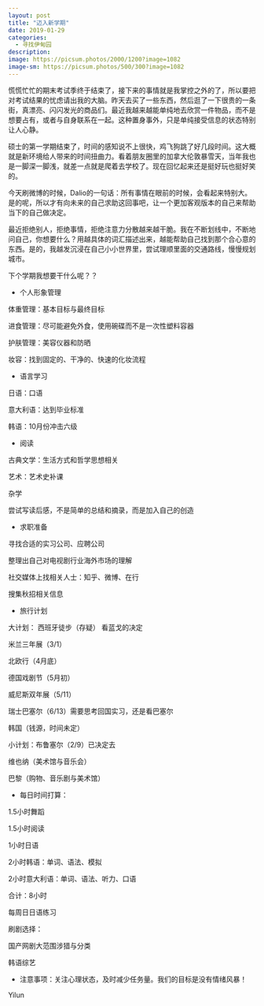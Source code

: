 ```yaml
---
layout: post
title: "迈入新学期"
date: 2019-01-29
categories:
  - 寻找伊甸园
description:
image: https://picsum.photos/2000/1200?image=1082
image-sm: https://picsum.photos/500/300?image=1082
---
```

慌慌忙忙的期末考试季终于结束了，接下来的事情就是我掌控之外的了，所以要把对考试结果的忧虑请出我的大脑。昨天去买了一些东西，然后逛了一下很贵的一条街，真漂亮、闪闪发光的商品们。最近我越来越能单纯地去欣赏一件物品<!--break-->，而不是想要占有，或者与自身联系在一起。这种置身事外，只是单纯接受信息的状态特别让人心静。

硕士的第一学期结束了，时间的感知说不上很快，鸡飞狗跳了好几段时间。这大概就是新环境给人带来的时间扭曲力。看着朋友圈里的加拿大伦敦暴雪天，当年我也是一脚深一脚浅，就差一点就是爬着去学校了。现在回忆起来还是挺好玩也挺好笑的。

今天刷微博的时候，Dalio的一句话：所有事情在眼前的时候，会看起来特别大。是的呢，所以才有向未来的自己求助这回事吧，让一个更加客观版本的自己来帮助当下的自己做决定。

最近拒绝别人，拒绝事情，拒绝注意力分散越来越干脆。我在不断划线中，不断地问自己，你想要什么？用越具体的词汇描述出来，越能帮助自己找到那个合心意的东西。是的，我越发沉浸在自己小小世界里，尝试理顺里面的交通路线，慢慢规划城市。

下个学期我想要干什么呢？？

<ul>
  <li>个人形象管理</li>
</ul>
体重管理：基本目标与最终目标

进食管理：尽可能避免外食，使用碗碟而不是一次性塑料容器

护肤管理：美容仪器和防晒

妆容：找到固定的、干净的、快速的化妆流程

<ul>
  <li>语言学习</li>
</ul>
日语：口语

意大利语：达到毕业标准

韩语：10月份冲击六级

<ul>
  <li>阅读</li>
</ul>
古典文学：生活方式和哲学思想相关

艺术：艺术史补课

杂学

尝试写读后感，不是简单的总结和摘录，而是加入自己的创造

<ul>
  <li>求职准备</li>
</ul>
寻找合适的实习公司、应聘公司

整理出自己对电视剧行业海外市场的理解

社交媒体上找相关人士：知乎、微博、在行

搜集秋招相关信息

<ul>
  <li>旅行计划</li>
</ul>
大计划： 西班牙徒步（存疑）  看蓝戈的决定

米兰三年展（3/1）

北欧行（4月底）

德国戏剧节（5月初）

威尼斯双年展（5/11）

瑞士巴塞尔（6/13）需要思考回国实习，还是看巴塞尔

韩国（钱源，时间未定）

小计划：布鲁塞尔（2/9）已决定去

维也纳（美术馆与音乐会）

巴黎（购物、音乐剧与美术馆）

<ul>
  <li>每日时间打算：</li>
</ul>
1.5小时舞蹈

1.5小时阅读

1小时日语

2小时韩语：单词、语法、模拟

2小时意大利语：单词、语法、听力、口语

合计：8小时

每周日日语练习

刷剧选择：

国产网剧大范围涉猎与分类

韩语综艺

<ul>
  <li>注意事项：关注心理状态，及时减少任务量。我们的目标是没有情绪风暴！</li>
</ul>

Yilun